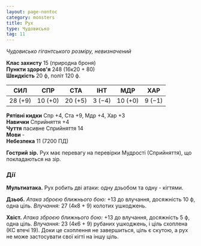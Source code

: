 ```yaml
---
layout: page-nontoc
category: monsters
title: Рух
type: Чудовисько
tag: 11
---
```


_Чудовисько гігантського розміру, невизначений_

**Клас захисту** 15 (природна броня)    
**Пункти здоров'я** 248 (16к20 + 80)    
**Швидкість** 20 ф, політ 120 ф.

| СИЛ     | СПР     | СТА     | ІНТ    | МДР     | ХАР    |
| ------- | ------- | ------- | ------ | ------- | ------ |
| 28 (+9) | 10 (+0) | 20 (+5) | 3 (−4) | 10 (+0) | 9 (−1) |

**Рятівні кидки** Спр +4, Ста +9, Мдр +4, Хар +3    
**Навички** Сприйняття +4    
**Чуття** пасивне Сприйняття 14    
**Мови** -    
**Небезпека** 11 (7200 ПД)

**Гострий зір.** Рух має перевагу на перевірки Мудрості (Сприйняття), що покладаються на зір.

### Дії
**Мультиатака.** Рух робить дві атаки: одну дзьобом та одну - кігтями.    

**Дзьоб.** _Атака зброєю ближнього бою:_ +13 до влучання, досяжність 10 ф, одна ціль. _Влучання:_ 27 (4к8 + 9) колотих ушкоджень.    

**Хвіст.** _Атака зброєю ближнього бою:_ +13 до влучання, досяжність 5 ф, одна ціль. _Влучання:_ 23 (4к6 + 9) рубаних ушкоджень, і ціль схоплена (КС втечі 19). Доки це схоплення не завершиться, ціль є скутою, а рух не може застосувати свої кігті на іншу ціль.
